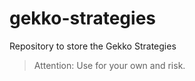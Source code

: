 # gekko-strategies

Repository to store the Gekko Strategies


> Attention: Use for your own and risk.

